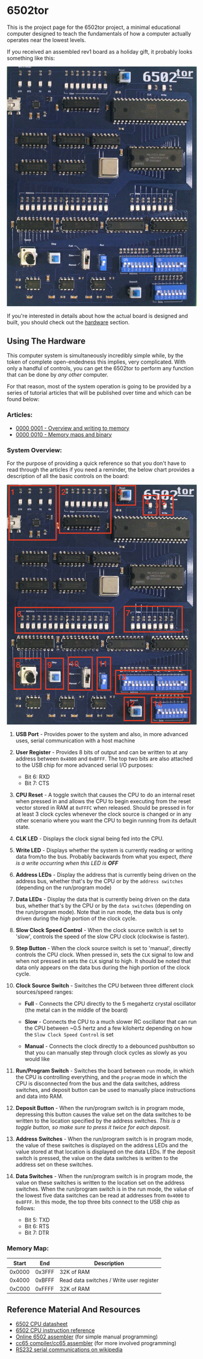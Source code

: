 # 6502tor

This is the project page for the 6502tor project, a minimal educational computer designed to teach the fundamentals of how a computer actually operates near the lowest levels.

If you received an assembled rev1 board as a holiday gift, it probably looks something like this:

![image](articles/images/board.png)

If you're interested in details about how the actual board is designed and built, you should check out the [hardware](hardware/README.md) section.

## Using The Hardware

This computer system is simultaneously incredibly simple while, by the token of complete open-endedness this implies, very complicated. With only a handful of controls, you can get the 6502tor to perform any function that can be done by *any other* computer.

For that reason, most of the system operation is going to be provided by a series of tutorial articles that will be published over time and which can be found below:

### Articles:
 - [0000 0001 - Overview and writing to memory](https://youtu.be/rqbeiZjz4c4)
 - [0000 0010 - Memory maps and binary](https://youtu.be/jSdUKUccR5Q)

### System Overview:

For the purpose of providing a quick reference so that you don't have to read through the articles if you need a reminder, the below chart provides a description of all the basic controls on the board:

![image](articles/images/labeled_board.png)

1. **USB Port** - Provides power to the system and also, in more advanced uses, serial communication with a host machine

2. **User Register** - Provides 8 bits of output and can be written to at any address between `0x4000` and `0xBFFF`. The top two bits are also attached to the USB chip for more advanced serial I/O purposes:
   - Bit 6: RXD
   - Bit 7: CTS

3. **CPU Reset** - A toggle switch that causes the CPU to do an internal reset when pressed in and allows the CPU to begin executing from the reset vector stored in RAM at `0xFFFC` when released. 
Should be pressed in for at least 3 clock cycles whenever the clock source is changed or in any other scenario where you want the CPU to begin running from its default state.

4. **CLK LED** - Displays the clock signal being fed into the CPU.

5. **Write LED** - Displays whether the system is currently reading or writing data from/to the bus. Probably backwards from what you expect, *there is a write occurring when this LED is **OFF***

6. **Address LEDs** - Display the address that is currently being driven on the address bus, whether that's by the CPU or by the `address switches` (depending on the run/program mode)

7. **Data LEDs** - Display the data that is currently being driven on the data bus, whether that's by the CPU or by the `data switches` (depending on the run/program mode). Note that in run mode, the data bus is only driven during the *high* portion of the clock cycle.

8. **Slow Clock Speed Control** - When the clock source switch is set to 'slow', controls the speed of the slow CPU clock (clockwise is faster).

9. **Step Button** - When the clock source switch is set to 'manual', directly controls the CPU clock. When pressed in, sets the `CLK` signal to low and when not pressed in sets the `CLK` signal to high.
It should be noted that data only appears on the data bus during the high portion of the clock cycle.

10. **Clock Source Switch** - Switches the CPU between three different clock sources/speed ranges:

     - **Full** - Connects the CPU directly to the 5 megahertz crystal oscillator (the metal can in the middle of the board)

     - **Slow** - Connects the CPU to a much slower RC oscillator that can run the CPU between ~0.5 hertz and a few kilohertz depending on how the `Slow Clock Speed Control` is set

     - **Manual** - Connects the clock directly to a debounced pushbutton so that you can manually step through clock cycles as slowly as you would like

11. **Run/Program Switch** - Switches the board between `run` mode, in which the CPU is controlling everything, and the `program` mode in which the CPU is disconnected from the bus and the data switches, address switches, and deposit button can be used to manually place instructions and data into RAM.

12. **Deposit Button** - When the run/program switch is in program mode, depressing this button causes the value set on the data switches to be written to the location specified by the address switches. *This is a toggle button, so make sure to press it twice for each deposit*.

13. **Address Switches** - When the run/program switch is in program mode, the value of these switches is displayed on the address LEDs and the value stored at that location is displayed on the data LEDs. If the deposit switch is pressed, the value on the data switches is written to the address set on these switches.

14. **Data Switches** - When the run/program switch is in program mode, the value on these switches is written to the location set on the address switches. When the run/program switch is in the run mode, the value of the lowest five data switches can be read at addresses from `0x4000` to `0x8FFF`. In this mode, the top three bits connect to the USB chip as follows:

    - Bit 5: TXD
    - Bit 6: RTS
    - Bit 7: DTR 

### Memory Map:
| **Start** | **End** | **Description**                          |
|-----------|---------|------------------------------------------|
| 0x0000    | 0x3FFF  | 32K of RAM                               |
| 0x4000    | 0xBFFF  | Read data switches / Write user register |
| 0xC000    | 0xFFFF  | 32K of RAM                               |

## Reference Material And Resources
 - [6502 CPU datasheet](https://www.westerndesigncenter.com/wdc/documentation/w65c02s.pdf)
 - [6502 CPU instruction reference](https://www.masswerk.at/6502/6502_instruction_set.html)
 - [Online 6502 assembler](https://www.masswerk.at/6502/assembler.html) (for simple manual programming)
 - [cc65 compiler/cc65 assembler](https://github.com/cc65/cc65) (for more involved programming)
 - [RS232 serial communications on wikipedia](https://en.wikipedia.org/wiki/RS-232#Physical_interface)

